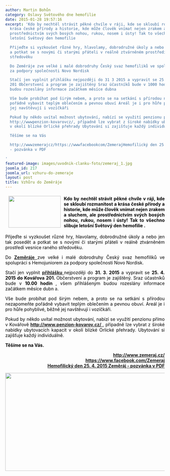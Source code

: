 ```yaml
---
author: Martin Bohůn
category: Oslavy Světového dne hemofilie
date: 2015-01-28 19:57:16
excerpt: 'Kdo by nechtěl strávit pěkné chvíle v ráji, kde se skloubí rozmanitost a
  krása české přírody a historie, kde může člověk vnímat nejen zrakem a sluchem, ale
  prostřednictvím svých bosých nohou, rukou, nosem i ústy! Tak to všechno slibuje
  letošní Světový den hemofilie

  Přijeďte si vyzkoušet různé hry, hlavolamy, dobrodružné úkoly a nebo jen tak posedět
  a potkat se s novými či starými přáteli v reálně ztvárněném prostředí vesnice raného
  středověku 

  Do Zeměráje zve velké i malé dobrodruhy Český svaz hemofiliků ve spolupráci s Hemojuniorem
  za podpory společnosti Novo Nordisk

  Stačí jen vyplnit přihlášku nejpozději do 31 3 2015 a vypravit se 25 4 2015 do Kovářova
  201 Občerstvení a program je zajištěný Sraz účastníků bude v 1000 hodin, všem přihlášeným
  budou rozeslány informace začátkem měsíce dubna

  Vše bude probíhat pod širým nebem, a proto se na setkání s přírodou nezapomeňte
  pořádně vybavit teplým oblečením a pevnou obuví Areál je i pro hůře pohyblivé, běžně
  jej navštěvují i vozíčkáři

  Pokud by někdo uvítal možnost ubytování, nabízí se využití penzionu přímo v Kovářově
  http://wwwpenzion-kovarovcz/, případně lze vybrat z široké nabídky ubytovacích kapacit
  v okolí blízké Orlické přehrady Ubytování si zajišťuje každý individuálně

  Těšíme se na Vás

  http://wwwzemerajcz/https://wwwfacebookcom/ZemerajHemofilický den 25 4 2015 Zeměráj
  - pozvánka v PDF

'
featured-image: images/uvodnik-clanku-foto/zemeraj_1.jpg
joomla_id: 217
joomla_url: vzhuru-do-zemeraje
layout: post
title: Vzhůru do Zeměráje
---
```


<h4 style="text-align: justify;">
 <img border="0" height="100" src="{{ site.baseurl }}/images/uvodnik-clanku-foto/zemeraj_1.jpg" style="float: left; margin-left: 10px; margin-right: 10px;" width="165"/>
 <span style="font-size: 1em; color: #000000;">
  Kdo by nechtěl strávit pěkné chvíle v ráji, kde se skloubí rozmanitost a krása české přírody a historie, kde může člověk vnímat nejen zrakem a sluchem, ale prostřednictvím svých bosých nohou, rukou, nosem i ústy! Tak to všechno slibuje letošní
  <strong>
   Světový den hemofilie
  </strong>
  .
 </span>
</h4>
<p style="text-align: justify;">
 <span style="color: #000000;">
  Přijeďte si vyzkoušet různé hry, hlavolamy, dobrodružné úkoly a nebo jen tak posedět a potkat se s novými či starými přáteli v reálně ztvárněném prostředí vesnice raného středověku.
 </span>
</p>
<p style="text-align: justify;">
 <span style="color: #000000;">
  Do
 </span>
 <span>
  <strong>
   <a href="http://www.zemeraj.cz/" target="_blank" title="Zeměráj">
    Zeměráje
   </a>
  </strong>
 </span>
 <span style="color: #000000;">
  zve velké i malé dobrodruhy Český svaz hemofiliků ve spolupráci s Hemojuniorem za podpory společnosti Novo Nordisk.
 </span>
</p>
<p style="text-align: justify;">
 <span style="color: #000000;">
  Stačí jen vyplnit
 </span>
 <strong>
  <a href="https://docs.google.com/forms/d/1NkzchBZtoZA4StE01HWvrFuqE5yI0YkH0wUAAw3kFS0/viewform" target="_blank" title="Přihláška Zeměráj ">
   přihlášku
  </a>
 </strong>
 <span style="color: #000000;">
  nejpozději do
  <strong>
   31. 3. 2015
  </strong>
  a vypravit se
  <strong>
   25. 4. 2015 do Kovářova 201.
  </strong>
  Občerstvení a program je zajištěný. Sraz
 </span>
 <span>
  <span style="color: #000000;">
   účastníků bude v
   <strong>
    10.00 hodin
   </strong>
   , všem přihlášeným budou rozeslány informace začátkem měsíce dubn
  </span>
  a.
 </span>
</p>
<p style="text-align: justify;">
 <span style="color: #000000;">
  Vše bude probíhat pod širým nebem, a proto se na setkání s přírodou nezapomeňte pořádně vybavit teplým oblečením a pevnou obuví. Areál je i pro hůře pohyblivé, běžně jej navštěvují i vozíčkáři.
 </span>
</p>
<p style="text-align: justify;">
 <span style="color: #000000;">
  Pokud by někdo uvítal možnost ubytování, nabízí se využití penzionu přímo v Kovářově
 </span>
 <strong>
  <a href="http://www.penzion-kovarov.cz/">
   http://www.penzion-kovarov.cz/
  </a>
 </strong>
 <span style="color: #000000;">
  , případně lze vybrat z široké nabídky ubytovacích kapacit v okolí blízké Orlické přehrady. Ubytování si zajišťuje každý individuálně.
 </span>
</p>
<p style="text-align: left;">
 <span style="color: #000000;">
  <strong>
   Těšíme se na Vás.
  </strong>
 </span>
</p>
<p style="text-align: right;">
 <strong>
  <a href="http://www.zemeraj.cz/" target="_blank" title="Zeměráj">
   <strong>
    http://www.zemeraj.cz/
   </strong>
  </a>
  <br/>
  <a href="https://www.facebook.com/Zemeraj" title="Facebook Zeměráj">
   https://www.facebook.com/Zemeraj
   <br/>
  </a>
 </strong>
 <strong>
  <strong>
   <a href="images/dokumenty-pdf-doc/zemeraj.pdf" target="_blank" title="Pozvánka Zeměráj">
    Hemofilický den 25. 4. 2015 Zeměráj - pozvánka v PDF
   </a>
  </strong>
 </strong>
</p>
<p style="text-align: center;">
 <strong>
  <strong>
   <img alt="" border="0" height="309" src="{{ site.baseurl }}/images/uvodnik-clanku-foto/zemeraj_3.jpg" width="779"/>
  </strong>
 </strong>
</p>